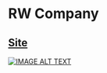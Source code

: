 # RW Company

## <a href="https://rw-company.vercel.app/">Site</a>

[![IMAGE ALT TEXT](http://img.youtube.com/vi/https://youtu.be/m40nrlj9jGg/0.jpg)](http://www.youtube.com/watch?v=https://youtu.be/m40nrlj9jGg "Video Title")

<!-- <iframe width="560" height="315" src="https://www.youtube.com/embed/m40nrlj9jGg" title="YouTube video player" frameborder="0" allow="accelerometer; autoplay; clipboard-write; encrypted-media; gyroscope; picture-in-picture; web-share" allowfullscreen></iframe> -->